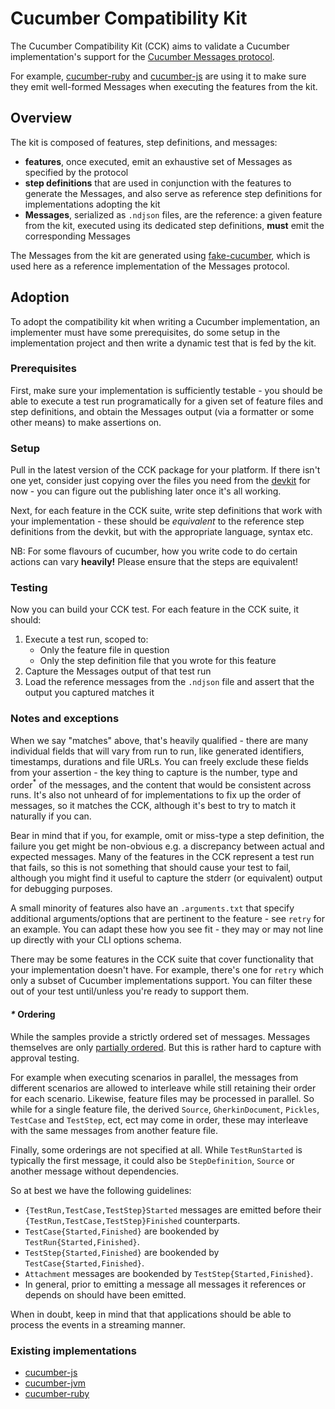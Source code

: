 # Cucumber Compatibility Kit

The Cucumber Compatibility Kit (CCK) aims to validate a Cucumber implementation's support for the
[Cucumber Messages protocol](https://github.com/cucumber/messages).

For example, [cucumber-ruby](https://github.com/cucumber/cucumber-ruby/blob/main/spec/cck/cck_spec.rb)
and [cucumber-js](https://github.com/cucumber/cucumber-js/blob/main/compatibility/cck_spec.ts)
are using it to make sure they emit well-formed Messages when executing the
features from the kit.

## Overview

The kit is composed of features, step definitions, and messages:

- **features**, once executed, emit an exhaustive set of Messages as specified by the protocol
- **step definitions** that are used in conjunction with the features to generate the Messages,
and also serve as reference step definitions for implementations adopting the kit
- **Messages**, serialized as `.ndjson` files, are the reference: a given feature
  from the kit, executed using its dedicated step definitions, **must** emit the
  corresponding Messages

The Messages from the kit are generated using
[fake-cucumber](https://github.com/cucumber/fake-cucumber), which is used here
as a reference implementation of the Messages protocol.

## Adoption

To adopt the compatibility kit when writing a Cucumber implementation, an implementer must have some prerequisites, do
some setup in the implementation project and then write a dynamic test that is fed by the kit.

### Prerequisites

First, make sure your implementation is sufficiently testable - you should be able to execute a test run
programatically for a given set of feature files and step definitions, and obtain the Messages
output (via a formatter or some other means) to make assertions on.

### Setup

Pull in the latest version of the CCK package for your platform. If there isn't one yet, consider just copying over the
files you need from the [devkit](./devkit/) for now - you can figure out the publishing later once it's all working.

Next, for each feature in the CCK suite, write step definitions that work with your implementation - these should
be _equivalent_ to the reference step definitions from the devkit, but with the appropriate language, syntax etc.

NB: For some flavours of cucumber, how you write code to do certain actions can vary **heavily!**
Please ensure that the steps are equivalent!

### Testing

Now you can build your CCK test. For each feature in the CCK suite, it should:

1. Execute a test run, scoped to:
   - Only the feature file in question
   - Only the step definition file that you wrote for this feature
2. Capture the Messages output of that test run
3. Load the reference messages from the `.ndjson` file and assert that the output you captured matches it

### Notes and exceptions

When we say "matches" above, that's heavily qualified - there are many individual fields that will vary from
run to run, like generated identifiers, timestamps, durations and file URLs. You can freely exclude these
fields from your assertion - the key thing to capture is the number, type and order<sup>*</sup> of the messages, and the
content that would be consistent across runs. It's also not unheard of for implementations to fix up the order of
messages, so it matches the CCK, although it's best to try to match it naturally if you can.

Bear in mind that if you, for example, omit or miss-type a step definition, the failure you get might be
non-obvious e.g. a discrepancy between actual and expected messages. Many of the features in the CCK represent a test
run that fails, so this is not something that should cause your test to fail, although you might find it useful to
capture the stderr (or equivalent) output for debugging purposes.

A small minority of features also have an `.arguments.txt` that specify additional arguments/options that are
pertinent to the feature - see `retry` for an example. You can adapt these how you see fit - they may or may not
line up directly with your CLI options schema.

There may be some features in the CCK suite that cover functionality that your implementation doesn't have.
For example, there's one for `retry` which only a subset of Cucumber implementations support. You can filter these
out of your test until/unless you're ready to support them.

#### _*_ Ordering

While the samples provide a strictly ordered set of messages. Messages themselves are only
[partially ordered](https://en.wikipedia.org/wiki/Partially_ordered_set). But this is rather hard to capture with approval
testing.

For example when executing scenarios in parallel, the messages from different scenarios are allowed to interleave while
still retaining their order for each scenario. Likewise, feature files may be processed in parallel. So while for a
single feature file, the derived `Source`, `GherkinDocument`, `Pickles`, `TestCase` and `TestStep`, ect, ect may come in
order, these may interleave with the same messages from another feature file.

Finally, some orderings are not specified at all. While `TestRunStarted` is typically the first message, it could also
be `StepDefinition`, `Source` or another message without dependencies.

So at best we have the following guidelines:
* `{TestRun,TestCase,TestStep}Started` messages are emitted before their `{TestRun,TestCase,TestStep}Finished`
  counterparts.
* `TestCase{Started,Finished}` are bookended by `TestRun{Started,Finished}`.
* `TestStep{Started,Finished}` are bookended by `TestCase{Started,Finished}`.
* `Attachment` messages are bookended by `TestStep{Started,Finished}`.
* In general, prior to emitting a message all messages it references or depends on should have been emitted.

When in doubt, keep in mind that that applications should be able to process the events in a streaming manner.


### Existing implementations

- [cucumber-js](https://github.com/cucumber/cucumber-js/tree/main/compatibility)
- [cucumber-jvm](https://github.com/cucumber/cucumber-jvm/tree/main/compatibility)
- [cucumber-ruby](https://github.com/cucumber/cucumber-ruby/tree/main/compatibility)
